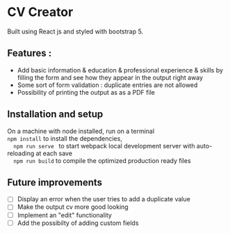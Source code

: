 # CV Creator

Built using React js and styled with bootstrap 5.


## Features :

 - Add basic information & education & professional experience & skills by filling the form and see how they appear in the output right away
 - Some sort of form validation : duplicate entries are not allowed 
 - Possibility of printing the output as as a PDF file
 

## Installation and setup 
On a machine with node installed, run on a terminal  
`
	npm install
` to install the dependencies,   
`  
npm run serve 
` to start webpack local development server with auto-reloading at each save  
`  
npm run build
` to compile the optimized production ready files

## Future improvements 

 - [ ] Display an error when the user tries to add a duplicate value
 - [ ] Make the output cv more good looking 
 - [ ] Implement an "edit" functionality 
 - [ ] Add the possibilty of adding custom fields